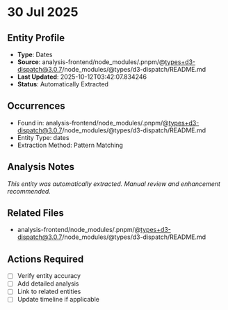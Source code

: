 # 30 Jul 2025

## Entity Profile
- **Type**: Dates
- **Source**: analysis-frontend/node_modules/.pnpm/@types+d3-dispatch@3.0.7/node_modules/@types/d3-dispatch/README.md
- **Last Updated**: 2025-10-12T03:42:07.834246
- **Status**: Automatically Extracted

## Occurrences
- Found in: analysis-frontend/node_modules/.pnpm/@types+d3-dispatch@3.0.7/node_modules/@types/d3-dispatch/README.md
- Entity Type: dates
- Extraction Method: Pattern Matching

## Analysis Notes
*This entity was automatically extracted. Manual review and enhancement recommended.*

## Related Files
- analysis-frontend/node_modules/.pnpm/@types+d3-dispatch@3.0.7/node_modules/@types/d3-dispatch/README.md

## Actions Required
- [ ] Verify entity accuracy
- [ ] Add detailed analysis
- [ ] Link to related entities
- [ ] Update timeline if applicable
